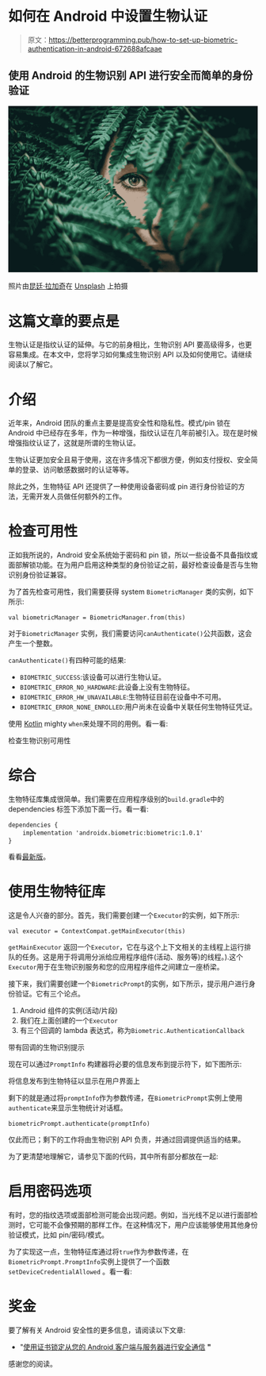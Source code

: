 # 如何在 Android 中设置生物认证

> 原文：<https://betterprogramming.pub/how-to-set-up-biometric-authentication-in-android-672688afcaae>

## 使用 Android 的生物识别 API 进行安全而简单的身份验证

![](img/705f6f2501ce465a46ad82483bd1bf95.png)

照片由[昆廷·拉加奇](https://unsplash.com/@quentinlagache?utm_source=unsplash&utm_medium=referral&utm_content=creditCopyText)在 [Unsplash](https://unsplash.com/s/photos/eye?utm_source=unsplash&utm_medium=referral&utm_content=creditCopyText) 上拍摄

# 这篇文章的要点是

生物认证是指纹认证的延伸。与它的前身相比，生物识别 API 要高级得多，也更容易集成。在本文中，您将学习如何集成生物识别 API 以及如何使用它。请继续阅读以了解它。

# 介绍

近年来，Android 团队的重点主要是提高安全性和隐私性。模式/pin 锁在 Android 中已经存在多年，作为一种增强，指纹认证在几年前被引入。现在是时候增强指纹认证了，这就是所谓的生物认证。

生物认证更加安全且易于使用，这在许多情况下都很方便，例如支付授权、安全简单的登录、访问敏感数据时的认证等等。

除此之外，生物特征 API 还提供了一种使用设备密码或 pin 进行身份验证的方法，无需开发人员做任何额外的工作。

# 检查可用性

正如我所说的，Android 安全系统始于密码和 pin 锁，所以一些设备不具备指纹或面部解锁功能。在为用户启用这种类型的身份验证之前，最好检查设备是否与生物识别身份验证兼容。

为了首先检查可用性，我们需要获得 system `BiometricManager` 类的实例，如下所示:

```
val biometricManager = BiometricManager.from(this)
```

对于`BiometricManager` 实例，我们需要访问`canAuthenticate()`公共函数，这会产生一个整数。

`canAuthenticate()`有四种可能的结果:

*   `BIOMETRIC_SUCCESS`:该设备可以进行生物认证。
*   `BIOMETRIC_ERROR_NO_HARDWARE`:此设备上没有生物特征。
*   `BIOMETRIC_ERROR_HW_UNAVAILABLE`:生物特征目前在设备中不可用。
*   `BIOMETRIC_ERROR_NONE_ENROLLED`:用户尚未在设备中关联任何生物特征凭证。

使用 [Kotlin](https://kotlinlang.org/) mighty `when`来处理不同的用例。看一看:

检查生物识别可用性

# 综合

生物特征库集成很简单。我们需要在应用程序级别的`build.gradle`中的 dependencies 标签下添加下面一行。看一看:

```
dependencies {
    implementation 'androidx.biometric:biometric:1.0.1'
}
```

看看[最新版](https://developer.android.com/training/sign-in/biometric-auth)。

# 使用生物特征库

这是令人兴奋的部分。首先，我们需要创建一个`Executor`的实例，如下所示:

```
val executor = ContextCompat.getMainExecutor(this)
```

`getMainExecutor` 返回一个`Executor`，它在与这个上下文相关的主线程上运行排队的任务。这是用于将调用分派给应用程序组件(活动、服务等)的线程。).这个`Executor`用于在生物识别服务和您的应用程序组件之间建立一座桥梁。

接下来，我们需要创建一个`BiometricPrompt`的实例，如下所示，提示用户进行身份验证。它有三个论点。

1.  Android 组件的实例(活动/片段)
2.  我们在上面创建的一个`Executor`
3.  有三个回调的 lambda 表达式，称为`Biometric.AuthenticationCallback`

带有回调的生物识别提示

现在可以通过`PromptInfo` 构建器将必要的信息发布到提示符下，如下图所示:

将信息发布到生物特征以显示在用户界面上

剩下的就是通过将`promptInfo`作为参数传递，在`BiometricPrompt`实例上使用`authenticate`来显示生物统计对话框。

```
biometricPrompt.authenticate(promptInfo)
```

仅此而已；剩下的工作将由生物识别 API 负责，并通过回调提供适当的结果。

为了更清楚地理解它，请参见下面的代码，其中所有部分都放在一起:

# 启用密码选项

有时，您的指纹选项或面部检测可能会出现问题。例如，当光线不足以进行面部检测时，它可能不会像预期的那样工作。在这种情况下，用户应该能够使用其他身份验证模式，比如 pin/密码/模式。

为了实现这一点，生物特征库通过将`true`作为参数传递，在`BiometricPrompt.PromptInfo`实例上提供了一个函数`setDeviceCredentialAllowed` 。看一看:

# 奖金

要了解有关 Android 安全性的更多信息，请阅读以下文章:

*   "[使用证书锁定从您的 Android 客户端与服务器进行安全通信](https://medium.com/better-programming/secure-communication-with-the-server-from-your-android-client-with-certificate-pinning-5f53cea55972) **"**

感谢您的阅读。